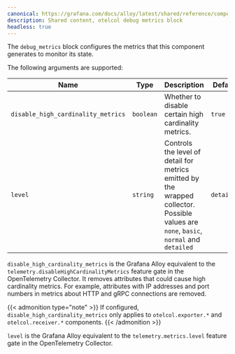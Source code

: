 ```yaml
---
canonical: https://grafana.com/docs/alloy/latest/shared/reference/components/otelcol-debug-metrics-block/
description: Shared content, otelcol debug metrics block
headless: true
---
```


The `debug_metrics` block configures the metrics that this component generates to monitor its state.

The following arguments are supported:

Name                               | Type      | Description                                          | Default | Required
-----------------------------------|-----------|------------------------------------------------------|---------|---------
`disable_high_cardinality_metrics` | `boolean` | Whether to disable certain high cardinality metrics. | `true`  | no
`level` | `string` |  Controls the level of detail for metrics emitted by the wrapped collector. Possible values are `none`, `basic`, `normal` and `detailed` | `detailed`  | no

`disable_high_cardinality_metrics` is the Grafana Alloy equivalent to the `telemetry.disableHighCardinalityMetrics` feature gate in the OpenTelemetry Collector.
It removes attributes that could cause high cardinality metrics.
For example, attributes with IP addresses and port numbers in metrics about HTTP and gRPC connections are removed.

{{< admonition type="note" >}}
If configured, `disable_high_cardinality_metrics` only applies to `otelcol.exporter.*` and `otelcol.receiver.*` components.
{{< /admonition >}}

`level` is the Grafana Alloy equivalent to the `telemetry.metrics.level` feature gate in the OpenTelemetry Collector.